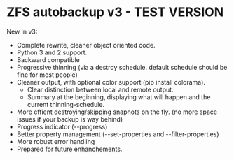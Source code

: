 # ZFS autobackup v3 - TEST VERSION

New in v3:
 * Complete rewrite, cleaner object oriented code.
 * Python 3 and 2 support.
 * Backward compatible
 * Progressive thinning (via a destroy schedule. default schedule should be fine for most people)
 * Cleaner output, with optional color support (pip install colorama). 
   * Clear distinction between local and remote output.
   * Summary at the beginning, displaying what will happen and the current thinning-schedule.
 * More effient destroying/skipping snaphots on the fly. (no more space issues if your backup is way behind)
 * Progress indicator (--progress)
 * Better property management (--set-properties and --filter-properties)
 * More robust error handling
 * Prepared for future enhanchements.
